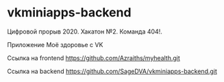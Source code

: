 # vkminiapps-backend
Цифровой прорыв 2020. Хакатон №2. Команда 404!.

Приложение Моё здоровье с VK

Ссылка на frontend
https://github.com/Azraiths/myhealth.git

Ссылка на backend
https://github.com/SageDVA/vkminiapps-backend.git
